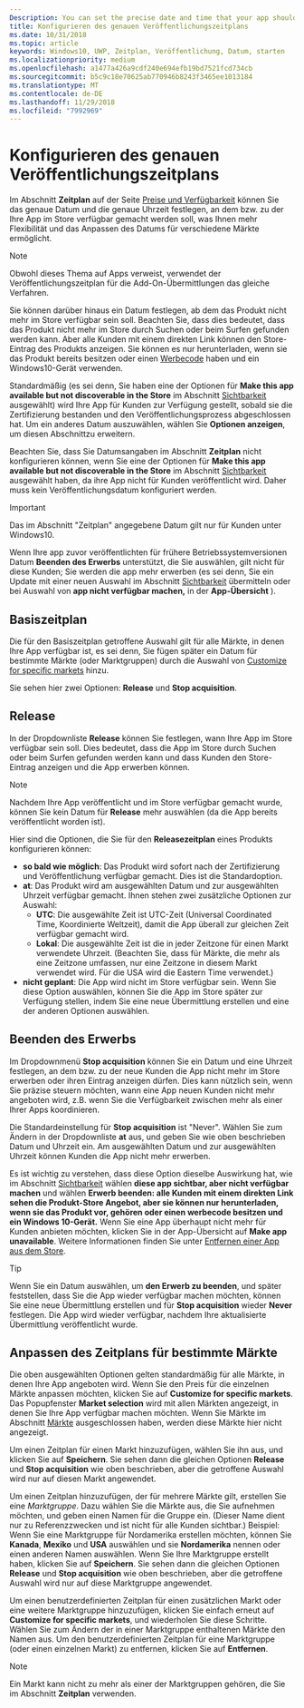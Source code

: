 ```yaml
---
Description: You can set the precise date and time that your app should become available in the Store, giving you greater flexibility and the ability to customize dates for different markets.
title: Konfigurieren des genauen Veröffentlichungszeitplans
ms.date: 10/31/2018
ms.topic: article
keywords: Windows10, UWP, Zeitplan, Veröffentlichung, Datum, starten
ms.localizationpriority: medium
ms.openlocfilehash: a1477a426a9cdf240e694efb19bd7521fcd734cb
ms.sourcegitcommit: b5c9c18e70625ab770946b8243f3465ee1013184
ms.translationtype: MT
ms.contentlocale: de-DE
ms.lasthandoff: 11/29/2018
ms.locfileid: "7992969"
---
```

# <a name="configure-precise-release-scheduling"></a>Konfigurieren des genauen Veröffentlichungszeitplans

Im Abschnitt **Zeitplan** auf der Seite [Preise und Verfügbarkeit](set-app-pricing-and-availability.md) können Sie das genaue Datum und die genaue Uhrzeit festlegen, an dem bzw. zu der Ihre App im Store verfügbar gemacht werden soll, was Ihnen mehr Flexibilität und das Anpassen des Datums für verschiedene Märkte ermöglicht.

> [!NOTE]
> Obwohl dieses Thema auf Apps verweist, verwendet der Veröffentlichungszeitplan für die Add-On-Übermittlungen das gleiche Verfahren.

Sie können darüber hinaus ein Datum festlegen, ab dem das Produkt nicht mehr im Store verfügbar sein soll. Beachten Sie, dass dies bedeutet, dass das Produkt nicht mehr im Store durch Suchen oder beim Surfen gefunden werden kann. Aber alle Kunden mit einem direkten Link können den Store-Eintrag des Produkts anzeigen. Sie können es nur herunterladen, wenn sie das Produkt bereits besitzen oder einen [Werbecode](generate-promotional-codes.md) haben und ein Windows10-Gerät verwenden.

Standardmäßig (es sei denn, Sie haben eine der Optionen für **Make this app available but not discoverable in the Store** im Abschnitt [Sichtbarkeit](choose-visibility-options.md#discoverability) ausgewählt) wird Ihre App für Kunden zur Verfügung gestellt, sobald sie die Zertifizierung bestanden und den Veröffentlichungsprozess abgeschlossen hat. Um ein anderes Datum auszuwählen, wählen Sie **Optionen anzeigen**, um diesen Abschnittzu erweitern.

Beachten Sie, dass Sie Datumsangaben im Abschnitt **Zeitplan** nicht konfigurieren können, wenn Sie eine der Optionen für **Make this app available but not discoverable in the Store** im Abschnitt [Sichtbarkeit](choose-visibility-options.md#discoverability) ausgewählt haben, da ihre App nicht für Kunden veröffentlicht wird. Daher muss kein Veröffentlichungsdatum konfiguriert werden.

> [!IMPORTANT]
> Das im Abschnitt "Zeitplan" angegebene Datum gilt nur für Kunden unter Windows10.
>
>Wenn Ihre app zuvor veröffentlichten für frühere Betriebssystemversionen Datum **Beenden des Erwerbs** unterstützt, die Sie auswählen, gilt nicht für diese Kunden; Sie werden die app mehr erwerben (es sei denn, Sie ein Update mit einer neuen Auswahl im Abschnitt [Sichtbarkeit](choose-visibility-options.md#discoverability) übermitteln oder bei Auswahl von **app nicht verfügbar machen,** in der **App-Übersicht** ).


## <a name="base-schedule"></a>Basiszeitplan

Die für den Basiszeitplan getroffene Auswahl gilt für alle Märkte, in denen Ihre App verfügbar ist, es sei denn, Sie fügen später ein Datum für bestimmte Märkte (oder Marktgruppen) durch die Auswahl von [Customize for specific markets](#customize-the-schedule-for-specific-markets) hinzu.

Sie sehen hier zwei Optionen: **Release** und **Stop acquisition**. 

## <a name="release"></a>Release

In der Dropdownliste **Release** können Sie festlegen, wann Ihre App im Store verfügbar sein soll. Dies bedeutet, dass die App im Store durch Suchen oder beim Surfen gefunden werden kann und dass Kunden den Store-Eintrag anzeigen und die App erwerben können.

>[!NOTE]
> Nachdem Ihre App veröffentlicht und im Store verfügbar gemacht wurde, können Sie kein Datum für **Release** mehr auswählen (da die App bereits veröffentlicht worden ist).

Hier sind die Optionen, die Sie für den **Releasezeitplan** eines Produkts konfigurieren können:
- **so bald wie möglich**: Das Produkt wird sofort nach der Zertifizierung und Veröffentlichung verfügbar gemacht. Dies ist die Standardoption.
- **at**: Das Produkt wird am ausgewählten Datum und zur ausgewählten Uhrzeit verfügbar gemacht. Ihnen stehen zwei zusätzliche Optionen zur Auswahl:
   - **UTC**: Die ausgewählte Zeit ist UTC-Zeit (Universal Coordinated Time, Koordinierte Weltzeit), damit die App überall zur gleichen Zeit verfügbar gemacht wird.
   - **Lokal**: Die ausgewählte Zeit ist die in jeder Zeitzone für einen Markt verwendete Uhrzeit. (Beachten Sie, dass für Märkte, die mehr als eine Zeitzone umfassen, nur eine Zeitzone in diesem Markt verwendet wird. Für die USA wird die Eastern Time verwendet.)
- **nicht geplant**: Die App wird nicht im Store verfügbar sein. Wenn Sie diese Option auswählen, können Sie die App im Store später zur Verfügung stellen, indem Sie eine neue Übermittlung erstellen und eine der anderen Optionen auswählen.


## <a name="stop-acquisition"></a>Beenden des Erwerbs

Im Dropdownmenü **Stop acquisition** können Sie ein Datum und eine Uhrzeit festlegen, an dem bzw. zu der neue Kunden die App nicht mehr im Store erwerben oder ihren Eintrag anzeigen dürfen. Dies kann nützlich sein, wenn Sie präzise steuern möchten, wann eine App neuen Kunden nicht mehr angeboten wird, z.B. wenn Sie die Verfügbarkeit zwischen mehr als einer Ihrer Apps koordinieren.

Die Standardeinstellung für **Stop acquisition** ist "Never". Wählen Sie zum Ändern in der Dropdownliste **at** aus, und geben Sie wie oben beschrieben Datum und Uhrzeit ein. Am ausgewählten Datum und zur ausgewählten Uhrzeit können Kunden die App nicht mehr erwerben.

Es ist wichtig zu verstehen, dass diese Option dieselbe Auswirkung hat, wie im Abschnitt [Sichtbarkeit](choose-visibility-options.md#discoverability) wählen **diese app sichtbar, aber nicht verfügbar machen** und wählen **Erwerb beenden: alle Kunden mit einem direkten Link sehen die Produkt-Store Angebot, aber sie können nur herunterladen, wenn sie das Produkt vor, gehören oder einen werbecode besitzen und ein Windows 10-Gerät.** Wenn Sie eine App überhaupt nicht mehr für Kunden anbieten möchten, klicken Sie in der App-Übersicht auf **Make app unavailable**. Weitere Informationen finden Sie unter [Entfernen einer App aus dem Store](guidance-for-app-package-management.md#removing-an-app-from-the-store).

> [!TIP]
> Wenn Sie ein Datum auswählen, um **den Erwerb zu beenden**, und später feststellen, dass Sie die App wieder verfügbar machen möchten, können Sie eine neue Übermittlung erstellen und für **Stop acquisition** wieder **Never** festlegen. Die App wird wieder verfügbar, nachdem Ihre aktualisierte Übermittlung veröffentlicht wurde.

## <a name="customize-the-schedule-for-specific-markets"></a>Anpassen des Zeitplans für bestimmte Märkte 

Die oben ausgewählten Optionen gelten standardmäßig für alle Märkte, in denen Ihre App angeboten wird. Wenn Sie den Preis für die einzelnen Märkte anpassen möchten, klicken Sie auf **Customize for specific markets**. Das Popupfenster **Market selection** wird mit allen Märkten angezeigt, in denen Sie Ihre App verfügbar machen möchten. Wenn Sie Märkte im Abschnitt [Märkte](define-pricing-and-market-selection.md) ausgeschlossen haben, werden diese Märkte hier nicht angezeigt. 

Um einen Zeitplan für einen Markt hinzuzufügen, wählen Sie ihn aus, und klicken Sie auf **Speichern**. Sie sehen dann die gleichen Optionen **Release** und **Stop acquisition** wie oben beschrieben, aber die getroffene Auswahl wird nur auf diesen Markt angewendet.

Um einen Zeitplan hinzuzufügen, der für mehrere Märkte gilt, erstellen Sie eine *Marktgruppe*. Dazu wählen Sie die Märkte aus, die Sie aufnehmen möchten, und geben einen Namen für die Gruppe ein. (Dieser Name dient nur zu Referenzzwecken und ist nicht für alle Kunden sichtbar.) Beispiel: Wenn Sie eine Marktgruppe für Nordamerika erstellen möchten, können Sie **Kanada**, **Mexiko** und **USA** auswählen und sie **Nordamerika** nennen oder einen anderen Namen auswählen. Wenn Sie Ihre Marktgruppe erstellt haben, klicken Sie auf **Speichern**. Sie sehen dann die gleichen Optionen **Release** und **Stop acquisition** wie oben beschrieben, aber die getroffene Auswahl wird nur auf diese Marktgruppe angewendet.

Um einen benutzerdefinierten Zeitplan für einen zusätzlichen Markt oder eine weitere Marktgruppe hinzuzufügen, klicken Sie einfach erneut auf **Customize for specific markets**, und wiederholen Sie diese Schritte. Wählen Sie zum Ändern der in einer Marktgruppe enthaltenen Märkte den Namen aus. Um den benutzerdefinierten Zeitplan für eine Marktgruppe (oder einen einzelnen Markt) zu entfernen, klicken Sie auf **Entfernen**.

> [!NOTE]
> Ein Markt kann nicht zu mehr als einer der Marktgruppen gehören, die Sie im Abschnitt **Zeitplan** verwenden. 










